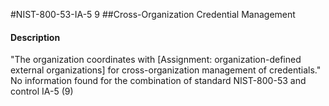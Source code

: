 #NIST-800-53-IA-5 9
##Cross-Organization Credential Management
#### Description
"The organization coordinates with [Assignment: organization-defined external organizations] for cross-organization management of credentials."
No information found for the combination of standard NIST-800-53 and control IA-5 (9)
